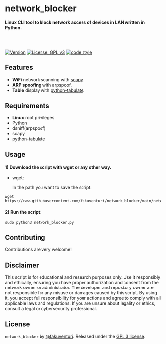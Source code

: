 # network_blocker
 
**Linux CLI tool to block network access of devices in LAN written in Python.**

<br />
<br />

[![Version](https://img.shields.io/badge/version-1.0.0-blue)](https://github.com/fakuventuri/network_blocker)
[![License: GPL v3](https://img.shields.io/badge/License-GPLv3-brightgreen.svg)](https://github.com/fakuventuri/network_blocker/blob/main/LICENSE)
[![code style](https://img.shields.io/badge/code%20style-black-000000.svg)](https://github.com/ambv/black)

## Features

* **WiFi** network scanning with [scapy](https://github.com/secdev/scapy).
* **ARP spoofing** with arpspoof.
* **Table** display with [python-tabulate](https://github.com/astanin/python-tabulate).


## Requirements

* **Linux** root privileges
* Python
* dsniff(arpspoof)
* scapy
* python-tabulate

## Usage

#### 1) Download the script with wget or any other way.
* wget:

  In the path you want to save the script:
 ```
 wget https://raw.githubusercontent.com/fakuventuri/network_blocker/main/network_blocker.py
 ```

#### 2) Run the script:

```
sudo python3 network_blocker.py
```

## Contributing

Contributions are very welcome!


## Disclaimer

This script is for educational and research purposes only. Use it responsibly and ethically, ensuring you have proper authorization and consent from the network owner or administrator. The developer and repository owner are not responsible for any misuse or damages caused by this script. By using it, you accept full responsibility for your actions and agree to comply with all applicable laws and regulations. If you are unsure about legality or ethics, consult a legal or cybersecurity professional.


## License

`network_blocker` by [@fakuventuri](https://github.com/fakuventuri). Released under the [GPL 3 license](https://github.com/fakuventuri/network_blocker/blob/main/LICENSE).


[//]: # "## Stargazers over time"

[//]: # "[![Stargazers over time](https://starchart.cc/fakuventuri/network_blocker.svg)](https://starchart.cc/fakuventuri/network_blocker)"
